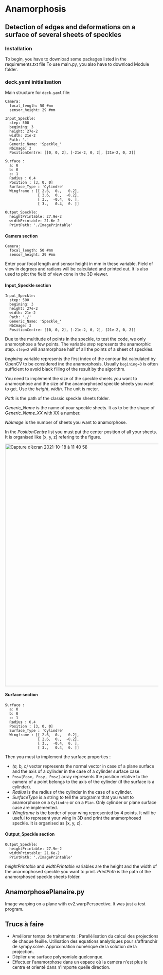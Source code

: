 # Anamorphosis

## Detection of edges and deformations on a surface of several sheets of speckles

### Installation
To begin, you have to download some packages listed in the requirements.txt file
To use main.py, you also have to download Module folder.

### deck.yaml initialisation

Main structure for `deck.yaml` file:

```
Camera:
  focal_length: 50 #mm
  sensor_height: 29 #mm
  
Input_Speckle: 
  step: 500
  begining: 3
  height: 27e-2
  width: 21e-2
  Path: '.'
  Generic_Name: 'Speckle_'
  NbImage: 3
  PositionCentre: [[0, 0, 2], [-21e-2, 0, 2], [21e-2, 0, 2]]

Surface : 
  a: 0
  b: 0
  c: 1
  Radius : 0.4
  Position : [3, 0, 0]
  Surface_Type : 'Cylindre'
  Wingframe : [[ 2.6,  0.,   0.2],
               [ 2.6,  0.,  -0.2],
               [ 3.,  -0.4,  0. ],
               [ 3.,   0.4,  0. ]]

Output_Speckle:
  heightPrintable: 27.9e-2
  widthPrintable: 21.6e-2
  PrintPath: './ImagePrintable'
```
#### Camera section
```
Camera:
  focal_length: 50 #mm
  sensor_height: 29 #mm
 ```
 Enter your focal length and sensor height in mm in these variable. Field of view in degrees and radians will be calculated and printed out.
 It is also used to plot the field of view cone in the 3D viewer.
#### Input_Speckle section
```
Input_Speckle: 
  step: 500
  begining: 3
  height: 27e-2
  width: 21e-2
  Path: './'
  Generic_Name: 'Speckle_'
  NbImage: 3
  PositionCentre: [[0, 0, 2], [-21e-2, 0, 2], [21e-2, 0, 2]]
```
Due to the multitude of points in the speckle, to test the code, we only anamorphose a few points. The variable *step* represents the anamorphic step. `step=2` will anamorphose half of all the points of a sheet of speckles.

*begining* variable represents the first index of the contour list calculated by OpenCV to be considered ine the anamorphosis. Usually `begining=3` is often sufficient to avoid black filling of the result by the algorithm.

You need to implement the size of the speckle sheets you want to anamorphose and the size of the anamorphosed speckle sheets you want to get. Use the *height*, *width*. The unit is meter.

*Path* is the path of the classic speckle sheets folder.

*Generic_Name* is the name of your speckle sheets. It as to be the shape of *Generic_Name_XX* with XX a number.

*NbImage* is the number of sheets you want to anamorphose.

In the *PositionCentre* list you must put the center position of all your sheets. It is organised like [x, y, z] refering to the figure.

<img width="796" alt="Capture d’écran 2021-10-18 à 11 40 58" src="https://user-images.githubusercontent.com/84194324/137764384-164a5440-43dc-4f38-8fa8-75deda7809c8.png">

#### Surface section
```
Surface : 
  a: 0
  b: 0
  c: 1
  Radius : 0.4
  Position : [3, 0, 0]
  Surface_Type : 'Cylindre'
  Wingframe : [[ 2.6,  0.,   0.2],
               [ 2.6,  0.,  -0.2],
               [ 3.,  -0.4,  0. ],
               [ 3.,   0.4,  0. ]]
```
Then you must to implement the surface properties :
- *(a, b, c)* vector represents the normal vector in case of a plane surface and the axis of a cylinder in the case of a cylinder surface case.
- `Pos=[Posx, Posy, Posz]` array represents the position relative to the camera of a point belongs to the axis of the cylinder (if the surface is a cylinder).
- *Radius* is the radius of the cylinder in the case of a cylinder.
- *SurfaceType* is a string to tell the programm that you want to anamorphose on a `Cylindre` or on a `Plan`. Only cylinder or plane surface case are implemented.
- *Wingframe* is the border of your wing represented by 4 points. It will be useful to represent your wing in 3D and print the anamorphosed speckle. It is organised as [x, y, z].

#### Output_Speckle section
```
Output_Speckle:
  heightPrintable: 27.9e-2
  widthPrintable: 21.6e-2
  PrintPath: './ImagePrintable'
```
*heightPrintable* and *widthPrintable* variables are the height and the width of the anarmophosed speckle you want to print. 
*PrintPath* is the path of the anamorphosed speckle sheets folder.

## AnamorphosePlanaire.py

Image warping on a plane with cv2.warpPerspective.
It was just a test program.

## Trucs à faire

- Améliorer temps de traitements : Parallélisation du calcul des projections de chaque feuille.
                                   Utilisation des equations analytiques pour s'affranchir de sympy.solve.
                                   Approximation numérique de la solution de la projection.
- Déplier une surface polynomiale quelconque.
- Effectuer l'anamorphose dans un espace où la caméra n'est plus le centre et orienté dans n'importe quelle direction.
